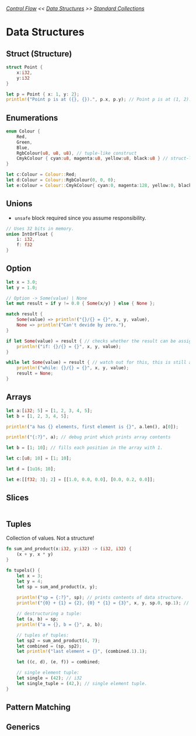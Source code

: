 _[Control Flow](./control-flow.md) << [Data Structures](./data-structures.md) >> [Standard Collections](./standard-collections.md)_

# Data Structures

## Struct (Structure)

```rust
struct Point {
    x:i32,
    y:i32
}

let p = Point { x: 1, y: 2};
println!("Point p is at ({}, {}).", p.x, p.y); // Point p is at (1, 2).
```

## Enumerations

```rust 
enum Colour {
    Red,
    Green,
    Blue,
    RgbColour(u8, u8, u8), // tuple-like construct
    CmykColour { cyan:u8, magenta:u8, yellow:u8, black:u8 } // struct-like construct
}

let c:Colour = Colour::Red;
let d:Colour = Colour::RgbColour(0, 0, 0);
let e:Colour = Colour::CmykColour{ cyan:0, magenta:128, yellow:0, black:0 };
```

## Unions

- `unsafe` block required since you assume responsibility.

```rust
// Uses 32 bits in memory.
union IntOrFloat {
    i: i32,
    f: f32
}
```

## Option<T>

```rust
let x = 3.0;
let y = 1.0;

// Option -> Some(value) | None
let mut result = if y != 0.0 { Some(x/y) } else { None };

match result {
    Some(value) => println!("{}/{} = {}", x, y, value),
    None => println!("Can't devide by zero."),
}

if let Some(value) = result { // checks whether the result can be assigned to Some(x).
    println!("if: {}/{} = {}", x, y, value);
}

while let Some(value) = result { // watch out for this, this is still a while loop.
    println!("while: {}/{} = {}", x, y, value);
    result = None;
}
```

## Arrays

```rust
let a:[i32; 5] = [1, 2, 3, 4, 5];
let b = [1, 2, 3, 4, 5];

println!("a has {} elements, first element is {}", a.len(), a[0]);

println!("{:?}", a); // debug print which prints array contents

let b = [1; 10]; // fills each position in the array with 1.

let c:[u8; 10] = [1; 10];

let d = [1u16; 10];

let e:[[f32; 3]; 2] = [[1.0, 0.0, 0.0], [0.0, 0.2, 0.0]];
```

## Slices

```rust

```

## Tuples

Collection of values. Not a structure!

```rust
fn sum_and_product(x:i32, y:i32) -> (i32, i32) {
    (x + y, x * y)
}

fn tupels() {
    let x = 3;
    let y = 4;
    let sp = sum_and_product(x, y);
    
    println!("sp = {:?}", sp); // prints contents of data structure.
    println!("{0} + {1} = {2}, {0} * {1} = {3}", x, y, sp.0, sp.1); // prints contents of data structure.

    // destructuring a tuple:
    let (a, b) = sp;
    println!("a = {}, b = {}", a, b);

    // tuples of tuples:
    let sp2 = sum_and_product(4, 7);
    let combined = (sp, sp2);
    let println!("last element = {}", (combined.1).1);

    let ((c, d), (e, f)) = combined;

    // single element tuple:
    let single = (42); // i32
    let single_tuple = (42,); // single element tuple.
}
```

## Pattern Matching



## Generics